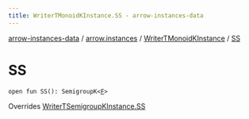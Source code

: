 ```yaml
---
title: WriterTMonoidKInstance.SS - arrow-instances-data
---
```


[arrow-instances-data](../../index.html) / [arrow.instances](../index.html) / [WriterTMonoidKInstance](index.html) / [SS](./-s-s.html)

# SS

`open fun SS(): SemigroupK<`[`F`](index.html#F)`>`

Overrides [WriterTSemigroupKInstance.SS](../-writer-t-semigroup-k-instance/-s-s.html)

